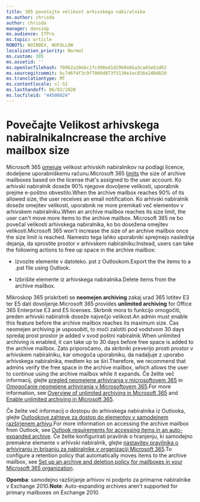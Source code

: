 ```yaml
---
title: 305 povečajte velikost arhivskega nabiralnika
ms.author: chrisda
author: chrisda
manager: dansimp
ms.audience: ITPro
ms.topic: article
ROBOTS: NOINDEX, NOFOLLOW
localization_priority: Normal
ms.custom: 305
ms.assetid: ''
ms.openlocfilehash: f80b2a10ebc17cd98ed1d29b0e6ba3ca01eb1d62
ms.sourcegitcommit: bc7d6f4f3c9f7060d073f5130e1ec856e248d020
ms.translationtype: MT
ms.contentlocale: sl-SI
ms.lasthandoff: 06/02/2020
ms.locfileid: "44508824"
---
```

# <a name="increase-the-archive-mailbox-size"></a><span data-ttu-id="6b72b-102">Povečajte Velikost arhivskega nabiralnika</span><span class="sxs-lookup"><span data-stu-id="6b72b-102">Increase the archive mailbox size</span></span>

<span data-ttu-id="6b72b-103">Microsoft 365 [omejuje](https://docs.microsoft.com/office365/servicedescriptions/exchange-online-service-description/exchange-online-limits#mailbox-storage-limits) velikost arhivskih nabiralnikov na podlagi licence, dodeljene uporabniškemu računu.</span><span class="sxs-lookup"><span data-stu-id="6b72b-103">Microsoft 365 [limits](https://docs.microsoft.com/office365/servicedescriptions/exchange-online-service-description/exchange-online-limits#mailbox-storage-limits) the size of archive mailboxes based on the license that's assigned to the user account.</span></span> <span data-ttu-id="6b72b-104">Ko arhivski nabiralnik doseže 90% njegove dovoljene velikosti, uporabnik prejme e-poštno obvestilo.</span><span class="sxs-lookup"><span data-stu-id="6b72b-104">When the archive mailbox reaches 90% of its allowed size, the user receives an email notification.</span></span> <span data-ttu-id="6b72b-105">Ko arhivski nabiralnik doseže omejitev velikosti, uporabnik ne more premikati več elementov v arhivskem nabiralniku.</span><span class="sxs-lookup"><span data-stu-id="6b72b-105">When an archive mailbox reaches its size limit, the user can't move more items to the archive mailbox.</span></span> <span data-ttu-id="6b72b-106">Microsoft 365 ne bo povečal velikosti arhivskega nabiralnika, ko bo dosežena omejitev velikosti.</span><span class="sxs-lookup"><span data-stu-id="6b72b-106">Microsoft 365 won't increase the size of an archive mailbox once the size limit is reached.</span></span> <span data-ttu-id="6b72b-107">Namesto tega lahko uporabniki sprejmejo naslednja dejanja, da sprostite prostor v arhivskem nabiralniku:</span><span class="sxs-lookup"><span data-stu-id="6b72b-107">Instead, users can take the following actions to free up space in the archive mailbox:</span></span>

- <span data-ttu-id="6b72b-108">Izvozite elemente v datoteko. pst z Outlookom.</span><span class="sxs-lookup"><span data-stu-id="6b72b-108">Export the the items to a .pst file using Outlook.</span></span>

- <span data-ttu-id="6b72b-109">Izbrišite elemente iz arhivskega nabiralnika.</span><span class="sxs-lookup"><span data-stu-id="6b72b-109">Delete items from the archive mailbox.</span></span>

<span data-ttu-id="6b72b-110">Mikroskop 365 priskrbeti se **neomejen archiving** zakaj urad 365 lotitev E3 ter E5 dati dovoljenje.</span><span class="sxs-lookup"><span data-stu-id="6b72b-110">Microsoft 365 provides **unlimited archiving** for Office 365 Enterprise E3 and E5 licenses.</span></span> <span data-ttu-id="6b72b-111">Skrbnik mora to funkcijo omogočiti, preden arhivski nabiralnik doseže največjo velikost.</span><span class="sxs-lookup"><span data-stu-id="6b72b-111">An admin must enable this feature before the archive mailbox reaches its maximum size.</span></span> <span data-ttu-id="6b72b-112">Čas neomejen archiving je usposobiti, to moči zalotiti pod vodstvom 30 days spredaj prost prostor je added v svod poštni nabiralnik.</span><span class="sxs-lookup"><span data-stu-id="6b72b-112">When unlimited archiving is enabled, it can take up to 30 days before free space is added to the archive mailbox.</span></span> <span data-ttu-id="6b72b-113">Zato priporočamo, da skrbniki preverijo prosti prostor v arhivskem nabiralniku, kar omogoča uporabniku, da nadaljuje z uporabo arhivskega nabiralnika, medtem ko se širi.</span><span class="sxs-lookup"><span data-stu-id="6b72b-113">Therefore, we recommend that admins verify the free space in the archive mailbox, which allows the user to continue using the archive mailbox while it expands.</span></span> <span data-ttu-id="6b72b-114">Če želite več informacij, glejte [pregled neomejene arhiviranja v microsoftovem 365](https://docs.microsoft.com/microsoft-365/compliance/unlimited-archiving) in [Omogočanje neomejene arhiviranja v Microsoftovem 365](https://docs.microsoft.com/microsoft-365/compliance/enable-unlimited-archiving).</span><span class="sxs-lookup"><span data-stu-id="6b72b-114">For more information, see [Overview of unlimited archiving in Microsoft 365](https://docs.microsoft.com/microsoft-365/compliance/unlimited-archiving) and [Enable unlimited archiving in Microsoft 365](https://docs.microsoft.com/microsoft-365/compliance/enable-unlimited-archiving).</span></span>

<span data-ttu-id="6b72b-115">Če želite več informacij o dostopu do arhivskega nabiralnika iz Outlooka, glejte [Outlookove zahteve za dostop do elementov v samodejnem razširjenem arhivu](https://docs.microsoft.com/microsoft-365/compliance/unlimited-archiving#outlook-requirements-for-accessing-items-in-an-auto-expanded-archive).</span><span class="sxs-lookup"><span data-stu-id="6b72b-115">For more information on accessing the archive mailbox from Outlook, see [Outlook requirements for accessing items in an auto-expanded archive](https://docs.microsoft.com/microsoft-365/compliance/unlimited-archiving#outlook-requirements-for-accessing-items-in-an-auto-expanded-archive).</span></span> <span data-ttu-id="6b72b-116">Če želite konfigurirati pravilnik o hranjenju, ki samodejno premakne elemente v arhivski nabiralnik, glejte [nastavitev pravilnika o arhiviranju in brisanju za nabiralnike v organizaciji Microsoft 365](https://docs.microsoft.com/microsoft-365/compliance/set-up-an-archive-and-deletion-policy-for-mailboxes).</span><span class="sxs-lookup"><span data-stu-id="6b72b-116">To configure a retention policy that automatically moves items to the archive mailbox, see [Set up an archive and deletion policy for mailboxes in your Microsoft 365 organization](https://docs.microsoft.com/microsoft-365/compliance/set-up-an-archive-and-deletion-policy-for-mailboxes).</span></span>

<span data-ttu-id="6b72b-117">**Opomba**: samodejno razširjanje arhivov ni podprto za primarne nabiralnike v Exchange 2010.</span><span class="sxs-lookup"><span data-stu-id="6b72b-117">**Note**: Auto-expanding archives aren't supported for primary mailboxes on Exchange 2010.</span></span>
